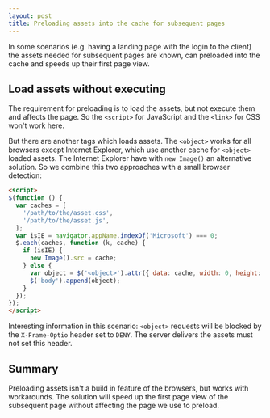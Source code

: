 ```yaml
---
layout: post
title: Preloading assets into the cache for subsequent pages
---
```


In some scenarios (e.g. having a landing page with the login to the client) the assets needed for subsequent pages are known, can preloaded into the cache and speeds up their first page view.

## Load assets without executing

The requirement for preloading is to load the assets, but not execute them and affects the page. So the `<script>` for JavaScript and the `<link>` for CSS won't work here.

But there are another tags which loads assets. The `<object>` works for all browsers except Internet Explorer, which use another cache for `<object>` loaded assets. The Internet Explorer have with `new Image()` an alternative solution. So we combine this two approaches with a small browser detection:

```html
<script>
$(function () {
  var caches = [
    '/path/to/the/asset.css',
    '/path/to/the/asset.js',
  ];
  var isIE = navigator.appName.indexOf('Microsoft') === 0;
  $.each(caches, function (k, cache) {
    if (isIE) {
      new Image().src = cache;
    } else {
      var object = $('<object>').attr({ data: cache, width: 0, height: 0});
      $('body').append(object);
    }
  });
});
</script>
```

Interesting information in this scenario: `<object>` requests will be blocked by the `X-Frame-Optio` header set to `DENY`. The server delivers the assets must not set this header.

## Summary

Preloading assets isn't a build in feature of the browsers, but works with workarounds. The solution will speed up the first page view of the subsequent page without affecting the page we use to preload.
